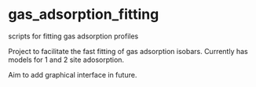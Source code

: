 # gas_adsorption_fitting
scripts for fitting gas adsorption profiles

Project to facilitate the fast fitting of gas adsorption isobars. Currently has models for 1 and 2 site adosorption.

Aim to add graphical interface in future.
